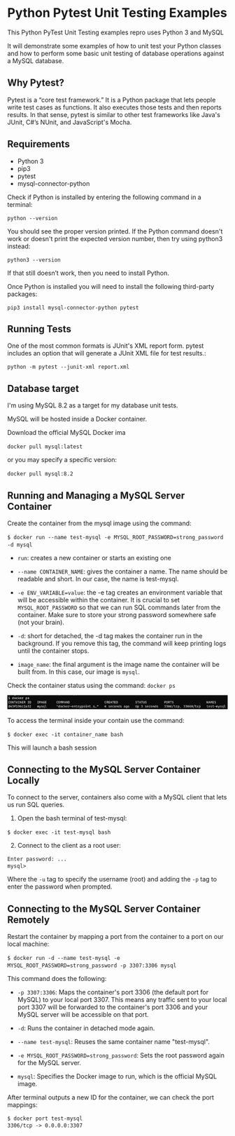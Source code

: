 # Python Pytest Unit Testing Examples

This Python PyTest Unit Testing examples repro uses Python 3 and MySQL

It will demonstrate some examples of how to unit test your Python classes and how to perform some basic unit testing of database operations against a MySQL database.

## Why Pytest?

Pytest is a “core test framework.” It is a Python package that lets people write test cases as functions. It also executes those tests and then reports results. In that sense, pytest is similar to other test frameworks like Java's JUnit, C#’s NUnit, and JavaScript's Mocha.

## Requirements

* Python 3
* pip3
* pytest
* mysql-connector-python

Check if Python is installed by entering the following command in a terminal:

```
python --version
```

You should see the proper version printed. If the Python command doesn't work or doesn't print the expected version number, then try using python3 instead:

```
python3 --version
```
If that still doesn’t work, then you need to install Python.

Once Python is installed you will need to install the following third-party packages:

```
pip3 install mysql-connector-python pytest
```

## Running Tests

One of the most common formats is JUnit's XML report form. pytest includes an option that will generate a JUnit XML 
file for test results.:

```
python -m pytest --junit-xml report.xml
```

## Database target

I'm using MySQL 8.2 as a target for my database unit tests.

MySQL will be hosted inside a Docker container. 

Download the official MySQL Docker ima

`docker pull mysql:latest`

or you may specify a specific version: 

`docker pull mysql:8.2`


## Running and Managing a MySQL Server Container

Create the container from the mysql image using the command:

`$ docker run --name test-mysql -e MYSQL_ROOT_PASSWORD=strong_password -d mysql`

* `run`: creates a new container or starts an existing one

* `--name CONTAINER_NAME`: gives the container a name. The name should be readable and short. In our case, the name is test-mysql.

* `-e ENV_VARIABLE=value`: the -e tag creates an environment variable that will be accessible within the container. It is crucial to set `MYSQL_ROOT_PASSWORD` so that we can run SQL commands later from the container. Make sure to store your strong password somewhere safe (not your brain).

* `-d`: short for detached, the -d tag makes the container run in the background. If you remove this tag, the command will keep printing logs until the container stops.

* `image_name`: the final argument is the image name the container will be built from. In this case, our image is `mysql`.

Check the container status using the command:  `docker ps`  

![img.png](assets/images/img.png)

To access the terminal inside your contain use the command:

`$ docker exec -it container_name bash`

This will launch a bash session


## Connecting to the MySQL Server Container Locally

To connect to the server, containers also come with a MySQL client that lets us run SQL queries. 

1. Open the bash terminal of test-mysql:

`$ docker exec -it test-mysql bash`

2. Connect to the client as a root user:

```$ mysql -u root -p
Enter password: ...
mysql>
```
Where the `-u` tag to specify the username (root) and adding the `-p` tag to enter the password when prompted.

## Connecting to the MySQL Server Container Remotely

Restart the container by mapping a port from the container to a port on our local machine:

`$ docker run -d --name test-mysql -e MYSQL_ROOT_PASSWORD=strong_password -p 3307:3306 mysql`


This command does the following:

* `-p 3307:3306`: Maps the container's port 3306 (the default port for MySQL) to your local port 3307. This means any traffic sent to your local port 3307 will be forwarded to the container's port 3306 and your MySQL server will be accessible on that port.

* `-d`: Runs the container in detached mode again.

* `--name test-mysql`: Reuses the same container name "test-mysql".

* `-e MYSQL_ROOT_PASSWORD=strong_password`: Sets the root password again for the MySQL server.

* `mysql`: Specifies the Docker image to run, which is the official MySQL image.

After terminal outputs a new ID for the container, we can check the port mappings:

```
$ docker port test-mysql
3306/tcp -> 0.0.0.0:3307
```